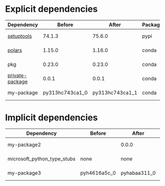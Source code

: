 # Explicit dependencies

|Dependency|Before|After|Package|Environments|
|-|-|-|-|-|
|[setuptools](https://pypi.org/project/setuptools)|74.1.3|75.6.0|pypi|*all envs* on osx-arm64|
|[polars](https://prefix.dev/channels/conda-forge/packages/polars)|1.15.0|1.16.0|conda|*all envs* on osx-arm64|
|pkg|0.23.0|0.23.0|conda|*all envs* on linux-64|
|[private-package](https://prefix.dev/channels/setup-pixi-test/packages/private-package)|0.0.1|0.0.1|conda|*all envs* on osx-arm64|
|my-package|py313hc743ca1_0|py313hc743ca1_1|conda|*all envs* on osx-arm64|

# Implicit dependencies

|Dependency|Before|After|Package|Environments|
|-|-|-|-|-|
|my-package2||0.0.0|conda|*all envs* on osx-arm64|
|microsoft_python_type_stubs|none|none|pypi|*all envs* on linux-64|
|my-package3|pyh4616a5c_0|pyhabaa311_0|conda|*all envs* on osx-arm64|

[^1]: **Bold** means explicit dependency.
[^2]: Dependency got downgraded.
